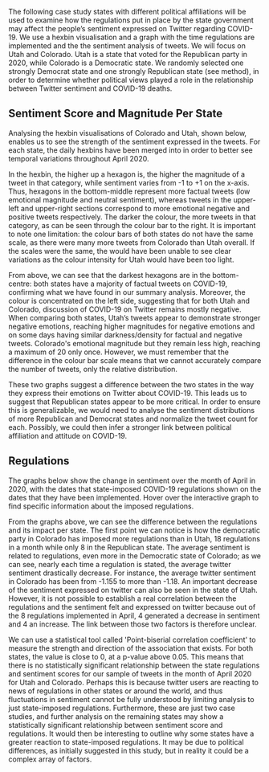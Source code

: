 The following case study states with different political affiliations will be used to examine how the regulations put in place by the state government may affect the people’s sentiment expressed on Twitter regarding COVID-19. We use a hexbin visualisation and a graph with the time regulations are implemented and the the sentiment analysis of tweets. We will focus on Utah and Colorado. Utah is a state that voted for the Republican party in 2020, while Colorado is a Democratic state. We randomly selected one strongly Democrat state and one strongly Republican state (see method), in order to determine whether political views played a role in the relationship between Twitter sentiment and COVID-19 deaths.

## Sentiment Score and Magnitude Per State
Analysing the hexbin visualisations of Colorado and Utah, shown below, enables us to see the strength of the sentiment expressed in the tweets. For each state, the daily hexbins have been merged into in order to better see temporal variations throughout April 2020. 

In the hexbin, the higher up a hexagon is, the higher the magnitude of a tweet in that category, while sentiment varies from -1 to +1 on the x-axis. Thus, hexagons in the bottom-middle represent more factual tweets (low emotional magnitude and neutral sentiment), whereas tweets in the upper-left and upper-right sections correspond to more emotional negative and positive tweets respectively. The darker the colour, the more tweets in that category, as can be seen through the colour bar to the right. It is important to note one limitation: the colour bars of both states do not have the same scale, as there were many more tweets from Colorado than Utah overall. If the scales were the same, the would have been unable to see clear variations as the colour intensity for Utah would have been too light.

From above, we can see that the darkest hexagons are in the bottom-centre: both states have a majority of factual tweets on COVID-19, confirming what we have found in our summary analysis. Moreover, the colour is concentrated on the left side, suggesting that for both Utah and Colorado, discussion of COVID-19 on Twitter remains mostly negative. When comparing both states, Utah’s tweets appear to demonstrate stronger negative emotions, reaching higher magnitudes for negative emotions and on some days having similar darkness/density for factual and negative tweets. Colorado's emotional magnitude but they remain less high, reaching a maximum of 20 only once. However, we must remember that the difference in the colour bar scale means that we cannot accurately compare the number of tweets, only the relative distribution.

These two graphs suggest a difference between the two states in the way they express their emotions on Twitter about COVID-19. This leads us to suggest that Republican states appear to be more critical. In order to ensure this is generalizable, we would need to analyse the sentiment distributions of more Republican and Democrat states and normalize the tweet count for each. Possibly, we could then infer a stronger link between political affiliation and attitude on COVID-19.

## Regulations

The graphs below show the change in sentiment over the month of April in 2020, with the dates that state-imposed COVID-19 regulations shown on the dates that they have been implemented. Hover over the interactive graph to find specific information about the imposed regulations.

From the graphs above, we can see the difference between the regulations and its impact per state. The first point we can notice is how the democratic party in Colorado has imposed more regulations than in Utah, 18 regulations in a month while only 8 in the Republican state. The average sentiment is related to regulations, even more in the Democratic state of Colorado; as we can see, nearly each time a regulation is stated, the average twitter sentiment drastically decrease. For instance, the average twitter sentiment in Colorado has been from -1.155 to more than -1.18. An important decrease of the sentiment expressed on twitter can also be seen in the state of Utah. However, it is not possible to establish a real correlation between the regulations and the sentiment felt and expressed on twitter because out of the 8 regulations implemented in April, 4 generated a decrease in sentiment and 4 an increase. The link between those two factors is therefore unclear.

We can use a statistical tool called 'Point-biserial correlation coefficient' to measure the strength and direction of the association that exists. For both states, the value is close to 0, at a p-value above 0.05. This means that there is no statistically significant relationship between the state regulations and sentiment scores for our sample of tweets in the month of April 2020 for Utah and Colorado. Perhaps this is because twitter users are reacting to news of regulations in other states or around the world, and thus fluctuations in sentiment cannot be fully understood by limiting analysis to just state-imposed regulations. Furthermore, these are just two case studies, and further analysis on the remaining states may show a statistically significant relationship between sentiment score and regulations. It would then be interesting to outline why some states have a greater reaction to state-imposed regulations. It may be due to political differences, as initially suggested in this study, but in reality it could be a complex array of factors.
